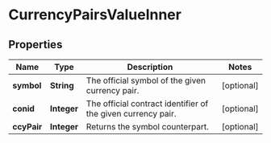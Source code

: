 

# CurrencyPairsValueInner


## Properties

| Name | Type | Description | Notes |
|------------ | ------------- | ------------- | -------------|
|**symbol** | **String** | The official symbol of the given currency pair. |  [optional] |
|**conid** | **Integer** | The official contract identifier of the given currency pair. |  [optional] |
|**ccyPair** | **Integer** | Returns the symbol counterpart. |  [optional] |



